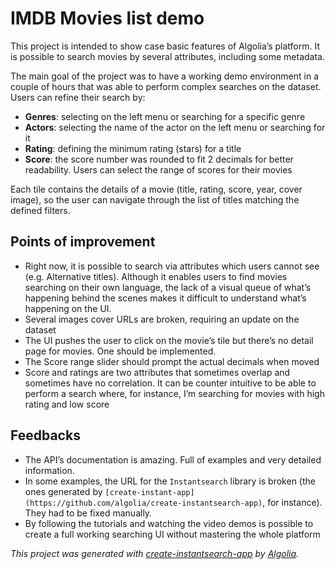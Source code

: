 # IMDB Movies list demo

This project is intended to show case basic features of Algolia’s platform. It is possible to search movies by several attributes, including some metadata.

The main goal of the project was to have a working demo environment in a couple of hours that was able to perform complex searches on the dataset. Users can refine their search by:

- **Genres**: selecting on the left menu or searching for a specific genre
- **Actors**: selecting the name of the actor on the left menu or searching for it
- **Rating**: defining the minimum rating (stars) for a title
- **Score**: the score number was rounded to fit 2 decimals for better readability. Users can select the range of scores for their movies

Each tile contains the details of a movie (title, rating, score, year, cover image), so the user can navigate through the list of titles matching the defined filters.

## Points of improvement

- Right now, it is possible to search via attributes which users cannot see (e.g. Alternative titles). Although it enables users to find movies searching on their own language, the lack of a visual queue of what’s happening behind the scenes makes it difficult to understand what’s happening on the UI.
- Several images cover URLs are broken, requiring an update on the dataset
- The UI pushes the user to click on the movie’s tile but there’s no detail page for movies. One should be implemented.
- The Score range slider should prompt the actual decimals when moved
- Score and ratings are two attributes that sometimes overlap and sometimes have no correlation. It can be counter intuitive to be able to perform a search where, for instance, I’m searching for movies with high rating and low score

## Feedbacks

- The API’s documentation is amazing. Full of examples and very detailed information.
- In some examples, the URL for the `Instantsearch` library is broken (the ones generated by `[create-instant-app](https://github.com/algolia/create-instantsearch-app)`, for instance). They had to be fixed manually.
- By following the tutorials and watching the video demos is possible to create a full working searching UI without mastering the whole platform

_This project was generated with [create-instantsearch-app](https://github.com/algolia/create-instantsearch-app) by [Algolia](https://algolia.com)._
